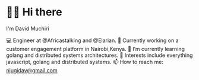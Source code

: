 
# 👋🏾 Hi there

I'm David Muchiri

💻 Engineer at @Africastalking and @Elarian.
🔭 Currently working on a customer engagement platform in Nairobi,Kenya.
🌱 I’m currently learning golang and distributed systems architectures.
🔭 Interests include everything javascript, golang and distributed systems.
📫 How to reach me: njugidav@gmail.com
